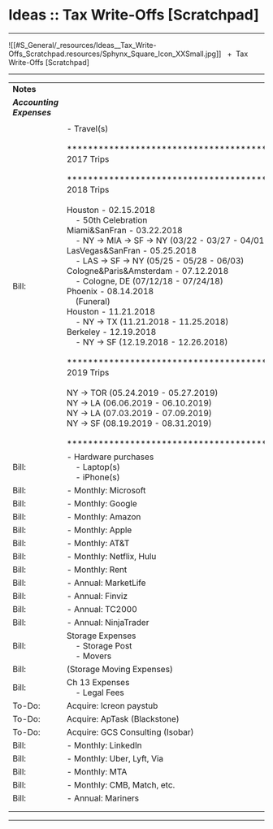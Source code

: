 # Ideas :: Tax Write-Offs [Scratchpad]

* * *

![[#S_General/_resources/Ideas__Tax_Write-Offs_Scratchpad.resources/Sphynx_Square_Icon_XXSmall.jpg]]
  +  Tax Write-Offs \[Scratchpad\]

* * *

|     |     |
| --- | --- |
| **Notes** |     |
| **_Accounting Expenses_** |     |
|     |     |
| Bill: | \- Travel(s)<br><br>\*\*\*\*\*\*\*\*\*\*\*\*\*\*\*\*\*\*\*\*\*\*\*\*\*\*\*\*\*\*\*\*\*\*\*\*\*\*\*\*\*\*\*\*\*\*\*\*\*<br>2017 Trips<br><br>\*\*\*\*\*\*\*\*\*\*\*\*\*\*\*\*\*\*\*\*\*\*\*\*\*\*\*\*\*\*\*\*\*\*\*\*\*\*\*\*\*\*\*\*\*\*\*\*\*<br>2018 Trips<br><br>Houston - 02.15.2018<br>    - 50th Celebration<br>Miami&SanFran - 03.22.2018<br>    - NY -> MIA -> SF -> NY (03/22 - 03/27 - 04/01)<br>LasVegas&SanFran - 05.25.2018<br>    - LAS -> SF -> NY (05/25 - 05/28 - 06/03)<br>Cologne&Paris&Amsterdam - 07.12.2018<br>    - Cologne, DE (07/12/18 - 07/24/18)<br>Phoenix - 08.14.2018<br>    (Funeral)<br>Houston - 11.21.2018<br>    - NY -> TX (11.21.2018 - 11.25.2018)<br>Berkeley - 12.19.2018<br>    - NY -> SF (12.19.2018 - 12.26.2018)<br><br>\*\*\*\*\*\*\*\*\*\*\*\*\*\*\*\*\*\*\*\*\*\*\*\*\*\*\*\*\*\*\*\*\*\*\*\*\*\*\*\*\*\*\*\*\*\*\*\*\*<br>2019 Trips<br><br>NY -> TOR (05.24.2019 - 05.27.2019)<br>NY -> LA (06.06.2019 - 06.10.2019)<br>NY -> LA (07.03.2019 - 07.09.2019)<br>NY -> SF (08.19.2019 - 08.31.2019)<br><br>\*\*\*\*\*\*\*\*\*\*\*\*\*\*\*\*\*\*\*\*\*\*\*\*\*\*\*\*\*\*\*\*\*\*\*\*\*\*\*\*\*\*\*\*\*\*\*\*\* |
| Bill: | \- Hardware purchases<br>    - Laptop(s)<br>    - iPhone(s) |
| Bill: | \- Monthly: Microsoft |
| Bill: | \- Monthly: Google |
| Bill: | \- Monthly: Amazon |
| Bill: | \- Monthly: Apple |
| Bill: | \- Monthly: AT&T |
| Bill: | \- Monthly: Netflix, Hulu |
| Bill: | \- Monthly: Rent |
| Bill: | \- Annual: MarketLife |
| Bill: | \- Annual: Finviz |
| Bill: | \- Annual: TC2000 |
| Bill: | \- Annual: NinjaTrader |
| Bill: | Storage Expenses<br>    - Storage Post<br>    - Movers |
| Bill: | (Storage Moving Expenses) |
| Bill: | Ch 13 Expenses<br>    - Legal Fees |
| To-Do: | Acquire: Icreon paystub |
| To-Do: | Acquire: ApTask (Blackstone) |
| To-Do: | Acquire: GCS Consulting (Isobar) |
| Bill: | \- Monthly: LinkedIn |
| Bill: | \- Monthly: Uber, Lyft, Via |
| Bill: | \- Monthly: MTA |
| Bill: | \- Monthly: CMB, Match, etc. |
| Bill: | \- Annual: Mariners |
|     |     |
|     |     |

* * *
